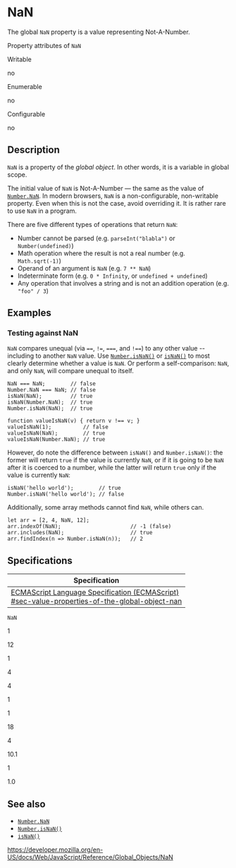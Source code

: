 NaN
===

The global `NaN` property is a value representing Not-A-Number.

Property attributes of `NaN`

Writable

no

Enumerable

no

Configurable

no

Description
-----------

`NaN` is a property of the *global object*. In other words, it is a variable in global scope.

The initial value of `NaN` is Not-A-Number — the same as the value of [`Number.NaN`](number/nan). In modern browsers, `NaN` is a non-configurable, non-writable property. Even when this is not the case, avoid overriding it. It is rather rare to use `NaN` in a program.

There are five different types of operations that return `NaN`:

-   Number cannot be parsed (e.g. `parseInt("blabla")` or `Number(undefined)`)
-   Math operation where the result is not a real number (e.g. `Math.sqrt(-1)`)
-   Operand of an argument is `NaN` (e.g. `7 ** NaN`)
-   Indeterminate form (e.g. `0 * Infinity`, or `undefined + undefined`)
-   Any operation that involves a string and is not an addition operation (e.g. `"foo" / 3`)

Examples
--------

### Testing against NaN

`NaN` compares unequal (via `==`, `!=`, `===`, and `!==`) to any other value -- including to another `NaN` value. Use [`Number.isNaN()`](number/isnan) or [`isNaN()`](isnan) to most clearly determine whether a value is `NaN`. Or perform a self-comparison: `NaN`, and only `NaN`, will compare unequal to itself.

    NaN === NaN;        // false
    Number.NaN === NaN; // false
    isNaN(NaN);         // true
    isNaN(Number.NaN);  // true
    Number.isNaN(NaN);  // true

    function valueIsNaN(v) { return v !== v; }
    valueIsNaN(1);          // false
    valueIsNaN(NaN);        // true
    valueIsNaN(Number.NaN); // true

However, do note the difference between `isNaN()` and `Number.isNaN()`: the former will return `true` if the value is currently `NaN`, or if it is going to be `NaN` after it is coerced to a number, while the latter will return `true` only if the value is currently `NaN`:

    isNaN('hello world');        // true
    Number.isNaN('hello world'); // false

Additionally, some array methods cannot find `NaN`, while others can.

    let arr = [2, 4, NaN, 12];
    arr.indexOf(NaN);                      // -1 (false)
    arr.includes(NaN);                     // true
    arr.findIndex(n => Number.isNaN(n));   // 2

Specifications
--------------

<table><thead><tr class="header"><th>Specification</th></tr></thead><tbody><tr class="odd"><td><a href="https://tc39.es/ecma262/#sec-value-properties-of-the-global-object-nan">ECMAScript Language Specification (ECMAScript)<br />
<span class="small">#sec-value-properties-of-the-global-object-nan</span></a></td></tr></tbody></table>

`NaN`

1

12

1

4

4

1

1

18

4

10.1

1

1.0

See also
--------

-   [`Number.NaN`](number/nan)
-   [`Number.isNaN()`](number/isnan)
-   [`isNaN()`](isnan)

<a href="https://developer.mozilla.org/en-US/docs/Web/JavaScript/Reference/Global_Objects/NaN" class="_attribution-link">https://developer.mozilla.org/en-US/docs/Web/JavaScript/Reference/Global_Objects/NaN</a>

